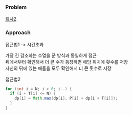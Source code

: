 ### Problem
[퇴사2](https://www.acmicpc.net/problem/15486)


### Approach 
접근법1 -> 시간초과

가장 긴 감소하는 수열을 푼 방식과 동일하게 접근  
뒤에서부터 확인해서 더 큰 수가 등장하면 해당 위치에 횟수를 저장  
자신의 뒤에 있는 애들을 모두 확인해서 더 큰 횟수로 저장  


접근법2

```java
for (int i = N; i > 0; i--) {
  if (i + T[i] <= N) {
    dp[i] = Math.max(dp[i], P[i] + dp[i + T[i]]);
  } 
}
```
